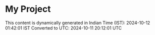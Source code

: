 # My Project

This content is dynamically generated in Indian Time (IST): 2024-10-12 01:42:01 IST
Converted to UTC: 2024-10-11 20:12:01 UTC

